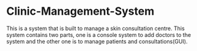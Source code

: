 # Clinic-Management-System

This is a system that is built to manage a skin consultation centre.
This system contains two parts, one is a console system to add doctors to the system and the other one is to manage patients and consultations(GUI).
